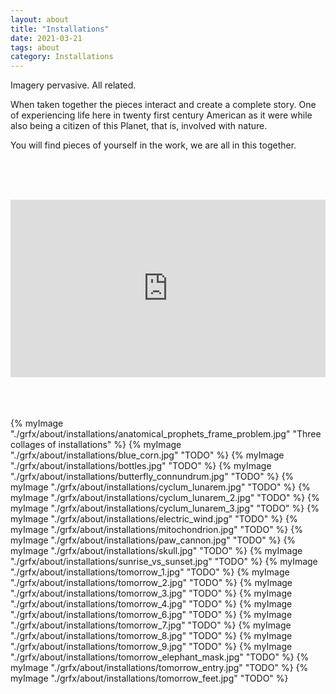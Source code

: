 ```yaml
---
layout: about 
title: "Installations" 
date: 2021-03-21
tags: about 
category: Installations 
---
```


Imagery pervasive. All related.

When taken together the pieces interact and create a complete story. One of experiencing life here in twenty first century American as it were  while also being a citizen of this Planet, that is, involved with nature.

You will find pieces of yourself in the work, we are all in this together. 

<br/><br/><br/>

<div style="padding:56.25% 0 0 0;position:relative;"><iframe src="https://player.vimeo.com/video/271582697" style="position:absolute;top:0;left:0;width:100%;height:100%;" frameborder="0" allow="autoplay; fullscreen; picture-in-picture" allowfullscreen></iframe></div><script src="https://player.vimeo.com/api/player.js"></script>

<br/><br/><br/>
{% myImage "./grfx/about/installations/anatomical_prophets_frame_problem.jpg" "Three collages of installations" %}
{% myImage "./grfx/about/installations/blue_corn.jpg" "TODO" %}
{% myImage "./grfx/about/installations/bottles.jpg" "TODO" %}
{% myImage "./grfx/about/installations/butterfly_connundrum.jpg" "TODO" %}
{% myImage "./grfx/about/installations/cyclum_lunarem.jpg" "TODO" %}
{% myImage "./grfx/about/installations/cyclum_lunarem_2.jpg" "TODO" %}
{% myImage "./grfx/about/installations/cyclum_lunarem_3.jpg" "TODO" %}
{% myImage "./grfx/about/installations/electric_wind.jpg" "TODO" %}
{% myImage "./grfx/about/installations/mitochondrion.jpg" "TODO" %}
{% myImage "./grfx/about/installations/paw_cannon.jpg" "TODO" %}
{% myImage "./grfx/about/installations/skull.jpg" "TODO" %}
{% myImage "./grfx/about/installations/sunrise_vs_sunset.jpg" "TODO" %}
{% myImage "./grfx/about/installations/tomorrow_1.jpg" "TODO" %}
{% myImage "./grfx/about/installations/tomorrow_2.jpg" "TODO" %}
{% myImage "./grfx/about/installations/tomorrow_3.jpg" "TODO" %}
{% myImage "./grfx/about/installations/tomorrow_4.jpg" "TODO" %}
{% myImage "./grfx/about/installations/tomorrow_6.jpg" "TODO" %}
{% myImage "./grfx/about/installations/tomorrow_7.jpg" "TODO" %}
{% myImage "./grfx/about/installations/tomorrow_8.jpg" "TODO" %}
{% myImage "./grfx/about/installations/tomorrow_9.jpg" "TODO" %}
{% myImage "./grfx/about/installations/tomorrow_elephant_mask.jpg" "TODO" %}
{% myImage "./grfx/about/installations/tomorrow_entry.jpg" "TODO" %}
{% myImage "./grfx/about/installations/tomorrow_feet.jpg" "TODO" %}
